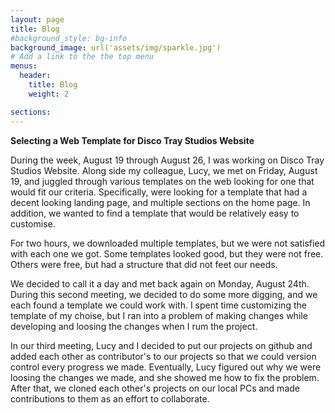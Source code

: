 ```yaml
---
layout: page
title: Blog
#background_style: bg-info
background_image: url('assets/img/sparkle.jpg')
# Add a link to the the top menu
menus:
  header:
    title: Blog
    weight: 2

sections:
---
```


**Selecting a Web Template for Disco Tray Studios Website**

During the week, August 19 through August 26, I was working on Disco Tray Studios Website. Along side my colleague, Lucy, we met on Friday, August 19, and juggled through various templates on the web looking for one that would fit our criteria. Specifically, were looking for a template that had a decent looking landing page, and multiple sections on the home page. In addition, we wanted to find a template that would be relatively easy to customise. 

For two hours, we downloaded multiple templates, but we were not satisfied with each one we got. Some templates looked good, but they were not free. Others were free, but had a structure that did not feet our needs. 

We decided to call it a day and met back again on Monday, August 24th. During this second meeting, we decided to do some more digging, and we each found a template we could work with. I spent time customizing the template of my choise, but I ran into a problem of making changes while developing and loosing the changes when I rum the project. 

In our third meeting, Lucy and I decided to put our projects on github and added each other as contributor's to our projects so that we could version control every progress we made. Eventually, Lucy figured out why we were loosing the changes we made, and she showed me how to fix the problem. After that, we cloned each other's projects on our local PCs and made contributions to them as an effort to collaborate.
